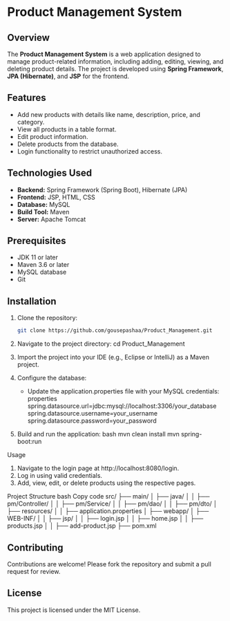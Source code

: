 # Product Management System

## Overview
The **Product Management System** is a web application designed to manage product-related information, including adding, editing, viewing, and deleting product details. The project is developed using **Spring Framework**, **JPA (Hibernate)**, and **JSP** for the frontend. 

## Features
- Add new products with details like name, description, price, and category.
- View all products in a table format.
- Edit product information.
- Delete products from the database.
- Login functionality to restrict unauthorized access.

## Technologies Used
- **Backend:** Spring Framework (Spring Boot), Hibernate (JPA)
- **Frontend:** JSP, HTML, CSS
- **Database:** MySQL
- **Build Tool:** Maven
- **Server:** Apache Tomcat

## Prerequisites
- JDK 11 or later
- Maven 3.6 or later
- MySQL database
- Git

## Installation
1. Clone the repository:
   ```bash
   git clone https://github.com/gousepashaa/Product_Management.git
   
2. Navigate to the project directory:
    cd Product_Management
   
4. Import the project into your IDE (e.g., Eclipse or IntelliJ) as a Maven project.
   
5. Configure the database:
   * Update the application.properties file with your MySQL credentials:
    properties
    spring.datasource.url=jdbc:mysql://localhost:3306/your_database
    spring.datasource.username=your_username
    spring.datasource.password=your_password
   
6. Build and run the application:
    bash
    mvn clean install
    mvn spring-boot:run

Usage
1. Navigate to the login page at http://localhost:8080/login.
2. Log in using valid credentials.
3. Add, view, edit, or delete products using the respective pages.

Project Structure
bash
Copy code
src/
├── main/
│   ├── java/
│   │   ├── pm/Controller/
│   │   ├── pm/Service/
│   │   ├── pm/dao/
│   │   ├── pm/dto/
│   ├── resources/
│   │   ├── application.properties
│   ├── webapp/
│       ├── WEB-INF/
│       │   ├── jsp/
│       │       ├── login.jsp
│       │       ├── home.jsp
│       │       ├── products.jsp
│       │       ├── add-product.jsp
├── pom.xml


## Contributing
   Contributions are welcome! Please fork the repository and submit a pull request for review.

## License
   This project is licensed under the MIT License.
